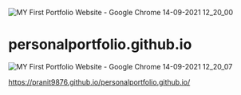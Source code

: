 ![MY First Portfolio Website - Google Chrome 14-09-2021 12_20_00](https://user-images.githubusercontent.com/87072216/133209915-64e89ef5-de17-4362-94ea-6fdd7bd0ee04.png)
# personalportfolio.github.io
![MY First Portfolio Website - Google Chrome 14-09-2021 12_20_07](https://user-images.githubusercontent.com/87072216/133209975-68bae6f0-0d24-4be9-a01b-45323515e8a0.png)

https://pranit9876.github.io/personalportfolio.github.io/
